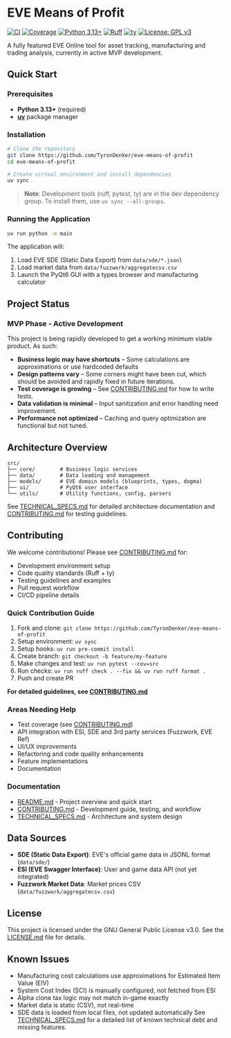# EVE Means of Profit

[![CI](https://img.shields.io/github/actions/workflow/status/TyronDenker/eve-means-of-profit/python-app.yml?branch=main&label=CI&logo=github&style=flat)](https://github.com/TyronDenker/eve-means-of-profit/actions/workflows/python-app.yml)
[![Coverage](https://img.shields.io/endpoint?url=https://gist.githubusercontent.com/TyronDenker/e50b6ec05102a848c2d8423d4af56ed0/raw/eve-means-of-profit-coverage.json)](https://github.com/TyronDenker/eve-means-of-profit/actions/workflows/python-app.yml)
[![Python 3.13+](https://img.shields.io/badge/python-3.13+-blue.svg)](https://www.python.org/downloads/)
[![Ruff](https://img.shields.io/endpoint?url=https://raw.githubusercontent.com/astral-sh/ruff/main/assets/badge/v2.json)](https://github.com/astral-sh/ruff)
[![ty](https://img.shields.io/endpoint?url=https://raw.githubusercontent.com/astral-sh/ty/main/assets/badge/v0.json)](https://github.com/astral-sh/ty)
[![License: GPL v3](https://img.shields.io/badge/License-GPLv3-blue.svg)](https://www.gnu.org/licenses/gpl-3.0)

A fully featured EVE Online tool for asset tracking, manufacturing and trading analysis, currently in active MVP development.

## Quick Start

### Prerequisites

- **Python 3.13+** (required)
- **[uv](https://github.com/astral-sh/uv)** package manager

### Installation

```bash
# Clone the repository
git clone https://github.com/TyronDenker/eve-means-of-profit
cd eve-means-of-profit

# Create virtual environment and install dependencies
uv sync
```

> **Note**: Development tools (ruff, pytest, ty) are in the dev dependency group. To install them, use `uv sync --all-groups`.

### Running the Application

```bash
uv run python -m main
```

The application will:

1. Load EVE SDE (Static Data Export) from `data/sde/*.jsonl`
2. Load market data from `data/fuzzwork/aggregatecsv.csv`
3. Launch the PyQt6 GUI with a types browser and manufacturing calculator

## Project Status

### MVP Phase - Active Development

This project is being rapidly developed to get a working minimum viable product. As such:

- **Business logic may have shortcuts** – Some calculations are approximations or use hardcoded defaults
- **Design patterns vary** – Some corners might have been cut, which should be avoided and rapidly fixed in future iterations.
- **Test coverage is growing** – See [CONTRIBUTING.md](CONTRIBUTING.md#testing-guide) for how to write tests.
- **Data validation is minimal** – Input sanitization and error handling need improvement.
- **Performance not optimized** – Caching and query optimization are functional but not tuned.

## Architecture Overview

```text
src/
├── core/        # Business logic services
├── data/        # Data loading and management
├── models/      # EVE domain models (blueprints, types, dogma)
├── ui/          # PyQt6 user interface
└── utils/       # Utility functions, config, parsers

```

See [TECHNICAL_SPECS.md](TECHNICAL_SPECS.md) for detailed architecture documentation and [CONTRIBUTING.md](CONTRIBUTING.md#testing-guide) for testing guidelines.

## Contributing

We welcome contributions! Please see [CONTRIBUTING.md](CONTRIBUTING.md) for:

- Development environment setup
- Code quality standards (Ruff + ty)
- Testing guidelines and examples
- Pull request workflow
- CI/CD pipeline details

### Quick Contribution Guide

1. Fork and clone: `git clone https://github.com/TyronDenker/eve-means-of-profit`
2. Setup environment: `uv sync`
3. Setup hooks: `uv run pre-commit install`
4. Create branch: `git checkout -b feature/my-feature`
5. Make changes and test: `uv run pytest --cov=src`
6. Run checks: `uv run ruff check . --fix && uv run ruff format .`
7. Push and create PR

**For detailed guidelines, see [CONTRIBUTING.md](CONTRIBUTING.md)**

### Areas Needing Help

- Test coverage (see [CONTRIBUTING.md](CONTRIBUTING.md#testing-guide))
- API integration with ESI, SDE and 3rd party services (Fuzzwork, EVE Ref)
- UI/UX improvements
- Refactoring and code quality enhancements
- Feature implementations
- Documentation

### Documentation

- [README.md](README.md) - Project overview and quick start
- [CONTRIBUTING.md](CONTRIBUTING.md) - Development guide, testing, and workflow
- [TECHNICAL_SPECS.md](TECHNICAL_SPECS.md) - Architecture and system design

## Data Sources

- **SDE (Static Data Export)**: EVE's official game data in JSONL format (`data/sde/`)
- **ESI (EVE Swagger Interface)**: User and game data API (not yet integrated)
- **Fuzzwork Market Data**: Market prices CSV (`data/fuzzwork/aggregatecsv.csv`)

## License

This project is licensed under the GNU General Public License v3.0. See the [LICENSE.md](LICENSE.md) file for details.

## Known Issues

- Manufacturing cost calculations use approximations for Estimated Item Value (EIV)
- System Cost Index (SCI) is manually configured, not fetched from ESI
- Alpha clone tax logic may not match in-game exactly
- Market data is static (CSV), not real-time
- SDE data is loaded from local files, not updated automatically
See [TECHNICAL_SPECS.md](TECHNICAL_SPECS.md) for a detailed list of known technical debt and missing features.
